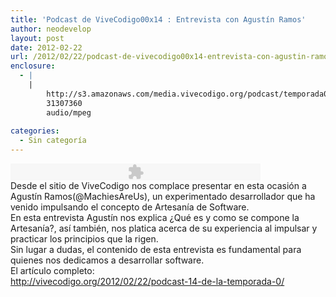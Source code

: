 ```yaml
---
title: 'Podcast de ViveCodigo00x14 : Entrevista con Agustín Ramos'
author: neodevelop
layout: post
date: 2012-02-22
url: /2012/02/22/podcast-de-vivecodigo00x14-entrevista-con-agustin-ramos/
enclosure:
  - |
    |
        http://s3.amazonaws.com/media.vivecodigo.org/podcast/temporada0/ViveCodigo00x14.mp3
        31307360
        audio/mpeg
        
categories:
  - Sin categoría
---
```

<embed flashvars="audioUrl=http://s3.amazonaws.com/media.vivecodigo.org/podcast/temporada0/ViveCodigo00x14.mp3" height="27" quality="best" src="http://www.google.com/reader/ui/3523697345-audio-player.swf" type="application/x-shockwave-flash" width="400">
</embed>

<div>
  Desde el sitio de ViveCodigo nos complace presentar en esta ocasi&oacute;n a Agust&iacute;n Ramos(@MachiesAreUs), un experimentado desarrollador que ha venido impulsando el concepto de Artesan&iacute;a de Software.
</div>

<div>
  En esta entrevista Agust&iacute;n nos explica &iquest;Qu&eacute; es y como se compone la Artesan&iacute;a?, as&iacute; tambi&eacute;n, nos platica acerca de su experiencia al impulsar y practicar los principios que la rigen.
</div>

<div>
  Sin lugar a dudas, el contenido de esta entrevista es fundamental para quienes nos dedicamos a desarrollar software.
</div>

<div>
  El art&iacute;culo completo:
</div>

<div>
  <a href="http://vivecodigo.org/2012/02/22/podcast-14-de-la-temporada-0/">http://vivecodigo.org/2012/02/22/podcast-14-de-la-temporada-0/</a>
</div>



&nbsp;

<!--break-->

<div id="wp_fb_like_button" style="margin:5px 0;float:none;height:100px;">
  <fb:like href="http://artesanos.de/software/2012/02/22/podcast-de-vivecodigo00x14-entrevista-con-agustin-ramos/" send="false" layout="like" width="450" show_faces="true" font="arial" action="" colorscheme="light"></fb:like>
</div>